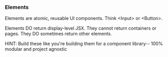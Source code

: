### Elements

Elements are atomic, reusable UI components. Think \<Input\> or \<Button\>.

Elements DO return display-level JSX. They cannot return containers or pages. They DO sometimes return other elements.

HINT: Build these like you're building them for a component library-- 100% modular and project agnostic
